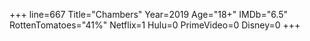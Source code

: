 +++
line=667
Title="Chambers"
Year=2019
Age="18+"
IMDb="6.5"
RottenTomatoes="41%"
Netflix=1
Hulu=0
PrimeVideo=0
Disney=0
+++

